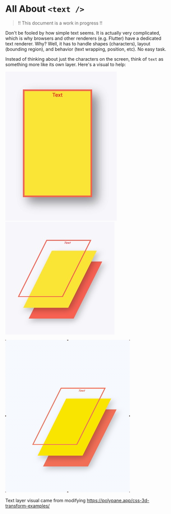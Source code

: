 # All About `<text />`

> !! This document is a work in progress !!

Don't be fooled by how simple text seems. It is actually very complicated, which is why browsers and other renderers (e.g. Flutter) have a dedicated text renderer. Why? Well, it has to handle shapes (characters), layout (bounding region), and behavior (text wrapping, position, etc). No easy task.

Instead of thinking about just the characters on the screen, think of `text` as something more like its own layer. Here's a visual to help:

<img src="assets/2020-12-22-13-31-38.png" width=""/><img src="assets/2020-12-22-13-32-14.png" width=""/>

![](assets/text-layer.gif)

Text layer visual came from modifying https://polypane.app/css-3d-transform-examples/

